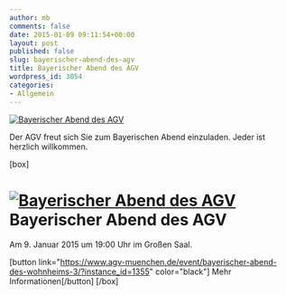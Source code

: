 ```yaml
---
author: mb
comments: false
date: 2015-01-09 09:11:54+00:00
layout: post
published: false
slug: bayerischer-abend-des-agv
title: Bayerischer Abend des AGV
wordpress_id: 3054
categories:
- Allgemein
---
```


[![Bayerischer Abend des AGV](https://www.agv-muenchen.de/wp-content/uploads/2015/01/Bayrischer-Abend.jpg)](https://www.agv-muenchen.de/event/bayerischer-abend-des-wohnheims-3/?instance_id=1355)

Der AGV freut sich Sie zum Bayerischen Abend einzuladen. Jeder ist herzlich willkommen.

[box]

# [![Bayerischer Abend des AGV](https://www.agv-muenchen.de/wp-content/uploads/2015/01/Bayrischer-Abend.jpg)](https://www.agv-muenchen.de/event/bayerischer-abend-des-wohnheims-3/?instance_id=1355)Bayerischer Abend des AGV

Am 9. Januar 2015 um 19:00 Uhr im Großen Saal.

[button link="https://www.agv-muenchen.de/event/bayerischer-abend-des-wohnheims-3/?instance_id=1355" color="black"] Mehr Informationen[/button]
[/box]
